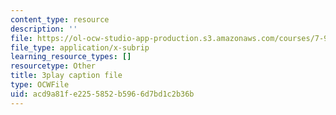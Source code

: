 ```yaml
---
content_type: resource
description: ''
file: https://ol-ocw-studio-app-production.s3.amazonaws.com/courses/7-91j-foundations-of-computational-and-systems-biology-spring-2014/acd9a81fe2255852b5966d7bd1c2b36b_1EMonM7qAU8.vtt
file_type: application/x-subrip
learning_resource_types: []
resourcetype: Other
title: 3play caption file
type: OCWFile
uid: acd9a81f-e225-5852-b596-6d7bd1c2b36b
---
```

